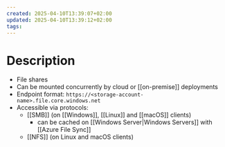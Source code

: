 ```yaml
---
created: 2025-04-10T13:39:07+02:00
updated: 2025-04-10T13:39:12+02:00
tags:
---
```

# Description
- File shares
- Can be mounted concurrently by cloud or [[on-premise]] deployments
- Endpoint format: `https://<storage-account-name>.file.core.windows.net`
- Accessible via protocols:
	- [[SMB]] (on [[Windows]], [[Linux]] and [[macOS]] clients)
		- can be cached on [[Windows Server|Windows Servers]] with [[Azure File Sync]]
	- [[NFS]] (on Linux and macOS clients)